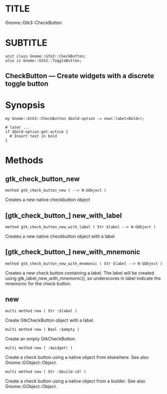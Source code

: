 TITLE
=====

Gnome::Gtk3::CheckButton

SUBTITLE
========



    unit class Gnome::Gtk3::CheckButton;
    also is Gnome::Gtk3::ToggleButton;

CheckButton — Create widgets with a discrete toggle button
----------------------------------------------------------

Synopsis
========

    my Gnome::Gtk3::CheckButton $bold-option .= new(:label<Bold>);

    # later ...
    if $bold-option.get-active {
      # Insert text in bold
    }

Methods
=======

gtk_check_button_new
--------------------

    method gtk_check_button_new ( --> N-GObject )

Creates a new native checkbutton object

[gtk_check_button_] new_with_label
----------------------------------

    method gtk_check_button_new_with_label ( Str $label --> N-GObject )

Creates a new native checkbutton object with a label

[gtk_check_button_] new_with_mnemonic
-------------------------------------

    method gtk_check_button_new_with_mnemonic ( Str $label --> N-GObject )

Creates a new check button containing a label. The label will be created using gtk_label_new_with_mnemonic(), so underscores in label indicate the mnemonic for the check button.

new
---

    multi method new ( Str :$label )

Create GtkCheckButton object with a label.

    multi method new ( Bool :$empty )

Create an empty GtkCheckButton.

    multi method new ( :$widget! )

Create a check button using a native object from elsewhere. See also Gnome::GObject::Object.

    multi method new ( Str :$build-id! )

Create a check button using a native object from a builder. See also Gnome::GObject::Object.

